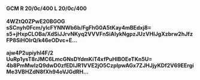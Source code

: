 #### GCM R 20/0c/400 L 20/0c/400
**4WZtQ0ZPwE20BGOG**<br/>**sSCnyh0Fcm/ylcFYNNWb6b/FgFhG0A5tKay4mBEdxj8=**<br/>**s5+jHxpCLOBa/XdSiJJrvNKyq2VVVFnSiAlykNgpzJUzVHIJgXzbrw2hJfzFP8SiHOIrQ/k46eODvc+E...**<br/><br/>
**ajw4P2upiyhl4F/2**<br/>**UuRp1ysT8rJMC6LmcGNsDYdmKiT4xfPuHlBOEeTKn5U=**<br/>**4b8PmMwlzQ9dwD0zfEDIJR1VVE2jO5CzpIpwAGx7ZJHJjyKDf2V69EErgiMe3VBHZdN8fXh94oVJGdRH...**